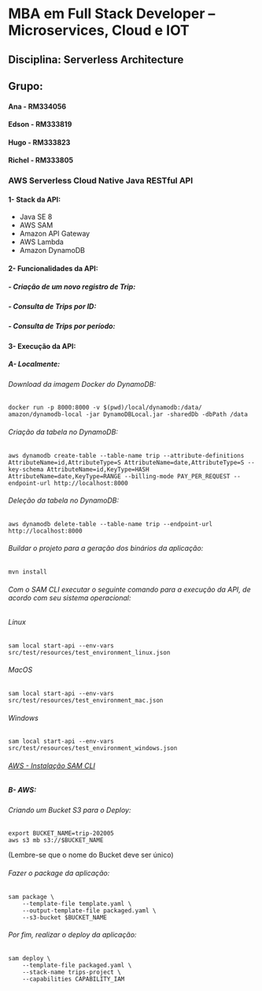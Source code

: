 # MBA em Full Stack Developer – Microservices, Cloud e IOT
## Disciplina: Serverless Architecture

## Grupo:
#### Ana - RM334056
#### Edson - RM333819
#### Hugo - RM333823
#### Richel - RM333805

### AWS Serverless Cloud Native Java RESTful API
#### 1- Stack da API:
* Java SE 8
* AWS SAM
* Amazon API Gateway
* AWS Lambda
* Amazon DynamoDB

#### 2- Funcionalidades da API:

#####   - Criação de um novo registro de Trip:
#####   - Consulta de Trips por ID:
#####   - Consulta de Trips por período:

#### 3- Execução da API:

##### A- Localmente:
###### Download da imagem Docker do DynamoDB:
```
docker run -p 8000:8000 -v $(pwd)/local/dynamodb:/data/ amazon/dynamodb-local -jar DynamoDBLocal.jar -sharedDb -dbPath /data
```

###### Criação da tabela no DynamoDB:
```
aws dynamodb create-table --table-name trip --attribute-definitions AttributeName=id,AttributeType=S AttributeName=date,AttributeType=S --key-schema AttributeName=id,KeyType=HASH AttributeName=date,KeyType=RANGE --billing-mode PAY_PER_REQUEST --endpoint-url http://localhost:8000
```

###### Deleção da tabela no DynamoDB:
```
aws dynamodb delete-table --table-name trip --endpoint-url http://localhost:8000
```

###### Buildar o projeto para a geração dos binários da aplicação:
```
mvn install
```

###### Com o SAM CLI executar o seguinte comando para a execução da API, de acordo com seu sistema operacional:

###### Linux
```
sam local start-api --env-vars src/test/resources/test_environment_linux.json
```

###### MacOS
```
sam local start-api --env-vars src/test/resources/test_environment_mac.json
```

###### Windows
```
sam local start-api --env-vars src/test/resources/test_environment_windows.json
```

###### [AWS - Instalação SAM CLI](https://docs.aws.amazon.com/es_es/serverless-application-model/latest/developerguide/serverless-sam-cli-install.html)

##### B- AWS:
###### Criando um Bucket S3 para o Deploy:
```
export BUCKET_NAME=trip-202005
aws s3 mb s3://$BUCKET_NAME
```
(Lembre-se que o nome do Bucket deve ser único)

###### Fazer o package da aplicação:
```
sam package \
    --template-file template.yaml \
    --output-template-file packaged.yaml \
    --s3-bucket $BUCKET_NAME

```

###### Por fim, realizar o deploy da aplicação:
```
sam deploy \
    --template-file packaged.yaml \
    --stack-name trips-project \
    --capabilities CAPABILITY_IAM
```
